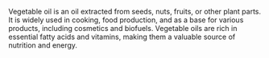 Vegetable oil is an oil extracted from seeds, nuts, fruits, or other plant parts. It is widely used in cooking, food production, and as a base for various products, including cosmetics and biofuels. Vegetable oils are rich in essential fatty acids and vitamins, making them a valuable source of nutrition and energy.